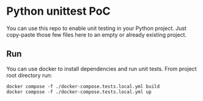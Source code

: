 # Python unittest PoC

You can use this repo to enable unit testing in your Python project.
Just copy-paste those few files here to an empty or already existing project.

## Run

You can use docker to install dependencies and run unit tests.
From project root directory run:

```
docker compose -f ./docker-compose.tests.local.yml build
docker compose -f ./docker-compose.tests.local.yml up
```
